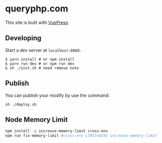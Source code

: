 # queryphp.com

This site is built with [VuePress](https://vuepress.vuejs.org). 

## Developing

Start a dev server at `localhost:8088`:

```
$ yarn install # or npm install
$ yarn run dev # or npm run dev 
& sh ./init.sh # need remove note
```

## Publish

You can publish your modify by use the command:

```
sh ./deploy.sh
```

## Node Memory Limit

``` sh
npm install -g increase-memory-limit cross-env
npm run fix-memory-limit #cross-env LIMIT=8192 increase-memory-limit
```
